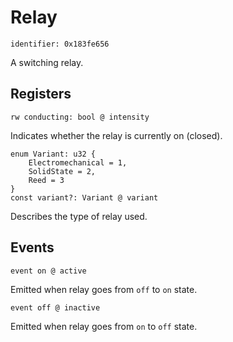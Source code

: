 # Relay

    identifier: 0x183fe656

A switching relay.

## Registers

    rw conducting: bool @ intensity

Indicates whether the relay is currently on (closed).

    enum Variant: u32 {
        Electromechanical = 1,
        SolidState = 2,
        Reed = 3
    }
    const variant?: Variant @ variant

Describes the type of relay used.

## Events

    event on @ active

Emitted when relay goes from ``off`` to ``on`` state.

    event off @ inactive

Emitted when relay goes from ``on`` to ``off`` state.

